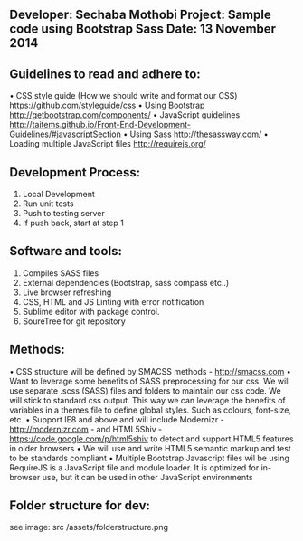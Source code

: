 Developer: Sechaba Mothobi
Project: Sample code using Bootstrap Sass
Date: 13 November 2014
------------------------------------------------------------------------------------------------------------

Guidelines to read and adhere to:
--------------------------

•	CSS style guide (How we should write and format our CSS) https://github.com/styleguide/css
•	Using Bootstrap http://getbootstrap.com/components/
•	JavaScript guidelines http://taitems.github.io/Front-End-Development-Guidelines/#javascriptSection
•	Using Sass http://thesassway.com/
•	Loading multiple JavaScript files http://requirejs.org/


Development Process:
--------------------------

1.	Local Development
2.	Run unit tests
3.	Push to testing server
4.	If push back, start at step 1

Software and tools:
--------------------------

1.	Compiles SASS files
2.	External dependencies (Bootstrap, sass compass etc..)
3.	Live browser refreshing
4.	CSS, HTML and JS Linting with error notification
5.	Sublime editor with package control.
6.	SoureTree for git repository 


Methods:
--------------------------

•	CSS structure will be defined by SMACSS methods - http://smacss.com
•	Want to leverage some benefits of SASS preprocessing for our css. We will use separate .scss (SASS) files and folders to maintain our css code. We will stick to standard css output. This way we can leverage the benefits of variables in a themes file to define global styles. Such as colours, font-size, etc.
•	Support IE8 and above and will include Modernizr - http://modernizr.com - and HTML5Shiv - https://code.google.com/p/html5shiv to detect and support HTML5 features in older browsers
•	We will use and write HTML5 semantic markup and test to be standards compliant
•	Multiple Bootstrap Javascript files wil be using RequireJS is a JavaScript file and module loader. It is optimized for in-browser use, but it can be used in other JavaScript environments

Folder structure for dev:
--------------------------

see image:
src /assets/folderstructure.png

